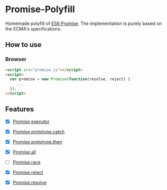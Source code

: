 # Promise-Polyfill

Homemade polyfill of [ES6 Promise](http://www.ecma-international.org/ecma-262/6.0/#sec-promise-constructor). 
The implementation is purely based on the ECMA's specifications.

## How to use

### Browser
```html
<script src="promise.js"></script>
<script>
  var promise = new Promise(function(resolve, reject) {
     ...
  });
</script>
```

## Features

- [x] [Promise executor](http://www.ecma-international.org/ecma-262/6.0/#sec-promise-executor)
- [x] [Promise.prototype.catch](http://www.ecma-international.org/ecma-262/6.0/#sec-promise.prototype.catch)
- [x] [Promise.prototype.then](http://www.ecma-international.org/ecma-262/6.0/#sec-promise.prototype.then)
- [x] [Promise.all](http://www.ecma-international.org/ecma-262/6.0/#sec-promise.all-resolve-element-functions)
- [ ] [Promise.race](http://www.ecma-international.org/ecma-262/6.0/#sec-promise.race)
- [x] [Promise.reject](http://www.ecma-international.org/ecma-262/6.0/#sec-promise.reject)
- [x] [Promise.resolve](http://www.ecma-international.org/ecma-262/6.0/#sec-promise.resolve)

